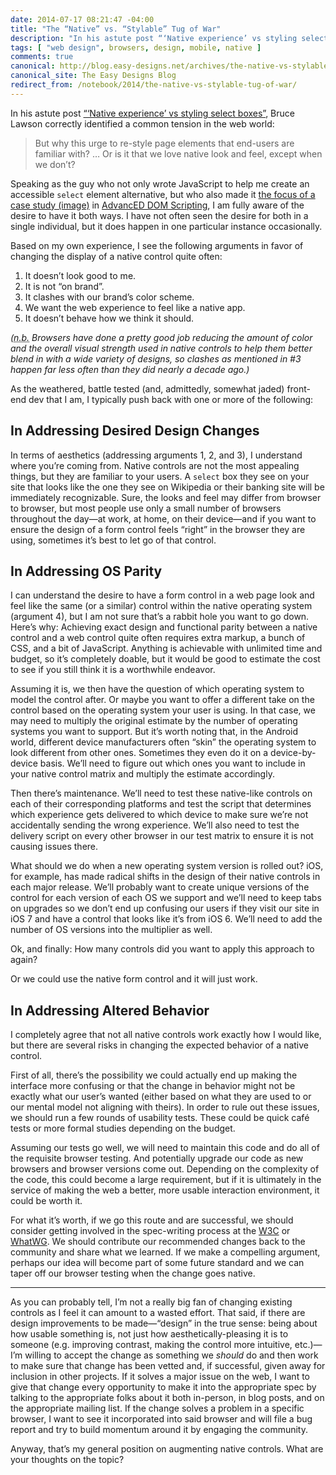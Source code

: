 ```yaml
---
date: 2014-07-17 08:21:47 -04:00
title: "The “Native” vs. “Stylable” Tug of War"
description: "In his astute post “‘Native experience’ vs styling select boxes”, Bruce Lawson correctly identified a common tension in the web world: wanting better native controls vs. wanting to throw away what the browser does. Here are my thoughts."
tags: [ "web design", browsers, design, mobile, native ]
comments: true
canonical: http://blog.easy-designs.net/archives/the-native-vs-stylable-tug-of-war/
canonical_site: The Easy Designs Blog
redirect_from: /notebook/2014/the-native-vs-stylable-tug-of-war/
---
```


In his astute post [“‘Native experience’ vs styling select boxes”](https://www.brucelawson.co.uk/2014/native-experience-vs-styling-select-boxes/), Bruce Lawson correctly identified a common tension in the web world:

> But why this urge to re-style page elements that end-users are familiar with? … Or is it that we love native look and feel, except when we don’t?

Speaking as the guy who not only wrote JavaScript to help me create an accessible `select` element alternative, but who also made it [the focus of a case study (image)](http://d1b14unh5d6w7g.cloudfront.net/1590598563.01.S0ER.LXXXXXXX.jpg?Expires=1405686346&Signature=DCT4Z0l75JQESDNyP0PVGVonuJYwY9XYtaTI3grX/RhdlLcXGRAVADJCB/N/fAj7GxLhEVzuXqstMebJIJ9Ip5I6kE7IKYt2F20F5EGD+1ghua9zKwyjS1e4KBgumMKzQytbcfIVX4dMr7XFzj26mScFKz9bSKtZT5jU1LU6hWM=&Key-Pair-Id=APKAIUO27P366FGALUMQ) in [AdvancED DOM Scripting](http://amzn.to/TaoffD), I am fully aware of the desire to have it both ways. I have not often seen the desire for both in a single individual, but it does happen in one particular instance occasionally.

<!-- more -->

Based on my own experience, I see the following arguments in favor of changing the display of a native control quite often:

1. It doesn’t look good to me.
2. It is not “on brand”.
3. It clashes with our brand’s color scheme.
4. We want the web experience to feel like a native app.
5. It doesn’t behave how we think it should.

*(<abbr lang="it" title="nota bene: please note">n.b.</abbr> Browsers have done a pretty good job reducing the amount of color and the overall visual strength used in native controls to help them better blend in with a wide variety of designs, so clashes as mentioned in #3 happen far less often than they did nearly a decade ago.)*

As the weathered, battle tested (and, admittedly, somewhat jaded) front-end dev that I am, I typically push back with one or more of the following:

## In Addressing Desired Design Changes

In terms of aesthetics (addressing arguments 1, 2, and 3), I understand where you’re coming from. Native controls are not the most appealing things, but they are familiar to your users. A `select` box they see on your site that looks like the one they see on Wikipedia or their banking site will be immediately recognizable. Sure, the looks and feel may differ from browser to browser, but most people use only a small number of browsers throughout the day—at work, at home, on their device—and if you want to ensure the design of a form control feels “right” in the browser they are using, sometimes it’s best to let go of that control.

## In Addressing OS Parity

I can understand the desire to have a form control in a web page look and feel like the same (or a similar) control within the native operating system (argument 4), but I am not sure that’s a rabbit hole you want to go down. Here’s why: Achieving exact design and functional parity between a native control and a web control quite often requires extra markup, a bunch of CSS, and a bit of JavaScript. Anything is achievable with unlimited time and budget, so it’s completely doable, but it would be good to estimate the cost to see if you still think it is a worthwhile endeavor.

Assuming it is, we then have the question of which operating system to model the control after. Or maybe you want to offer a different take on the control based on the operating system your user is using. In that case, we may need to multiply the original estimate by the number of operating systems you want to support. But it’s worth noting that, in the Android world, different device manufacturers often “skin” the operating system to look different from other ones. Sometimes they even do it on a device-by-device basis. We’ll need to figure out which ones you want to include in your native control matrix and multiply the estimate accordingly.

Then there’s maintenance. We’ll need to test these native-like controls on each of their corresponding platforms and test the script that determines which experience gets delivered to which device to make sure we’re not accidentally sending the wrong experience. We’ll also need to test the delivery script on every other browser in our test matrix to ensure it is not causing issues there.

What should we do when a new operating system version is rolled out? iOS, for example, has made radical shifts in the design of their native controls in each major release. We’ll probably want to create unique versions of the control for each version of each OS we support and we’ll need to keep tabs on upgrades so we don’t end up confusing our users if they visit our site in iOS 7 and have a control that looks like it’s from iOS 6. We’ll need to add the number of OS versions into the multiplier as well.

Ok, and finally: How many controls did you want to apply this approach to again?

Or we could use the native form control and it will just work.

## In Addressing Altered Behavior

I completely agree that not all native controls work exactly how I would like, but there are several risks in changing the expected behavior of a native control.

First of all, there’s the possibility we could actually end up making the interface more confusing or that the change in behavior might not be exactly what our user’s wanted (either based on what they are used to or our mental model not aligning with theirs). In order to rule out these issues, we should run a few rounds of usability tests. These could be quick café tests or more formal studies depending on the budget.

Assuming our tests go well, we will need to maintain this code and do all of the requisite browser testing. And potentially upgrade our code as new browsers and browser versions come out. Depending on the complexity of the code, this could become a large requirement, but if it is ultimately in the service of making the web a better, more usable interaction environment, it could be worth it.

For what it’s worth, if we go this route and are successful, we should consider getting involved in the spec-writing process at the [W3C](https://w3.org) or  [WhatWG](https://whatwg.org). We should contribute our recommended changes back to the community and share what we learned. If we make a compelling argument, perhaps our idea will become part of some future standard and we can taper off our browser testing when the change goes native.

<hr>

As you can probably tell, I’m not a really big fan of changing existing controls as I feel it can amount to a wasted effort. That said, if there are design improvements to be made—“design” in the true sense: being about how usable something is, not just how aesthetically-pleasing it is to someone (e.g. improving contrast, making the control more intuitive, etc.)—I’m willing to accept the change as something we *should* do and then work to make sure that change has been vetted and, if successful, given away for inclusion in other projects. If it solves a major issue on the web, I want to give that change every opportunity to make it into the appropriate spec by talking to the appropriate folks about it both in-person, in blog posts, and on the appropriate mailing list. If the change solves a problem in a specific browser, I want to see it incorporated into said browser and will file a bug report and try to build momentum around it by engaging the community.

Anyway, that’s my general position on augmenting native controls. What are your thoughts on the topic?
